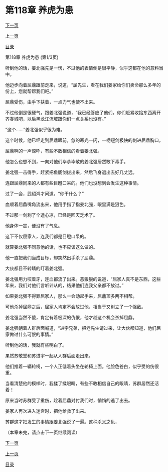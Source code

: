 <h1>第118章   养虎为患</h1>
            <div><p><a href="./352_%E7%AC%AC118%E7%AB%A0_%E5%85%BB%E8%99%8E%E4%B8%BA%E6%82%A3.md">下一页</a></p><p><a href="./350_%E7%AC%AC117%E7%AB%A0_%E6%BF%80%E5%B0%86%E6%B3%95.md">上一页</a></p><p><a href="../">目录</a></p></div>
            <div><p>第118章   养虎为患 (第1/3页)</p><p>听到他的话，姜北强先是一愣，不过他的表情倒是很平静，似乎这都在他的意料当中。</p><p>他迈步向着屈鼎跟前走来，说道，“屈先生，看在我们姜家给你们卖命那么多年的份上，您就帮帮我们吧。”</p><p>屈鼎受伤，由手下扶着，一点力气也使不出来。</p><p>不过他倒是很硬气，跟姜北强说道，“我已经答应了他们，你们赶紧收拾东西离开齐春城吧，以后黑龙江流域跟你们一点关系也没有。”</p><p>“这个……”姜北强似乎很为难。</p><p>这个时候，他已经走到屈鼎跟前，忽的寒光一闪，一柄短剑极快的刺进屈鼎胸口。</p><p>屈鼎啊的一声惊呼，有些不敢相信的看着姜北强。</p><p>他怎么也想不到，一向对他们毕恭毕敬的姜北强居然敢下毒手。</p><p>姜北强一击得手，赶紧把鱼肠剑拔出来，然后飞身退出去好几丈远。</p><p>连跟屈鼎同来的人都有些目瞪口呆的。他们也没想到会发生这种事情。</p><p>过了一会，武绍鸿才问道，“你干什么？”</p><p>血顺着屈鼎嘴角流出来，他用手指了指姜北强，眼里满是狠色。</p><p>不过那一剑刺了个透心凉，已经是回天乏术了。</p><p>他身体一震，便没有了气息。</p><p>这下不仅屈家人，连我们都是目瞪口呆的。</p><p>就算姜北强不同意他的话，也不应该这么做的。</p><p>他一直把我们当成目标，却突然出手杀了屈鼎。</p><p>大伙都目不转睛的盯着姜北强。</p><p>姜北强用力咬着牙，连血都流了出来。恶狠狠的说道，“屈家人真不是东西，这些年来，我们对他们言听计从的，结果他们连我父亲都不放过。”</p><p>如果姜北强不得罪屈家人，那么一会动起手来，屈鼎顶多两不相帮。</p><p>可他杀掉屈鼎之后，屈家人肯定不会放过他，相当于又树立了一个强敌。</p><p>姜北强当然不傻，肯定有着极深的仇恨，他才趁这个机会杀掉屈鼎。</p><p>姜北强朝着人群后面喊道，“进宇兄弟，把老先生请过来，让大伙都知道，他们屈家做过什么可恨的事情。”</p><p>听到他的话，我就有些明白了。</p><p>果然苏敬堂和苏进宇一起从人群后面走出来。</p><p>他们推着一辆轮椅，一个人正低着头坐在轮椅上面。他脸色苍白，似乎受的伤很重。</p><p>当看清楚他的模样时，我揉了揉眼睛，有些不敢相信自己的眼睛，苏群居然还活着！</p><p>原来当时苏群受了重伤，趁着屈鼎对付我们时，悄悄的逃了出去。</p><p>姜家人再次进入迷宫时，把他给救了出来。</p><p>苏群这才把发生的事情跟姜北强说了一遍。这种杀父之仇，</p><p>（本章未完，请点击下一页继续阅读）</p></div>
            <div><p><a href="./352_%E7%AC%AC118%E7%AB%A0_%E5%85%BB%E8%99%8E%E4%B8%BA%E6%82%A3.md">下一页</a></p><p><a href="./350_%E7%AC%AC117%E7%AB%A0_%E6%BF%80%E5%B0%86%E6%B3%95.md">上一页</a></p><p><a href="../">目录</a></p></div>